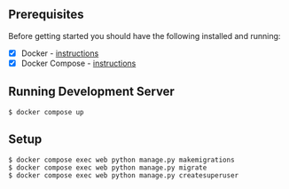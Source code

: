 ## Prerequisites
Before getting started you should have the following installed and running:
- [X] Docker - [instructions](https://docs.docker.com/engine/install/)
- [X] Docker Compose - [instructions](https://docs.docker.com/compose/install/)

## Running Development Server
```
$ docker compose up
```

## Setup
```
$ docker compose exec web python manage.py makemigrations
$ docker compose exec web python manage.py migrate
$ docker compose exec web python manage.py createsuperuser
```
